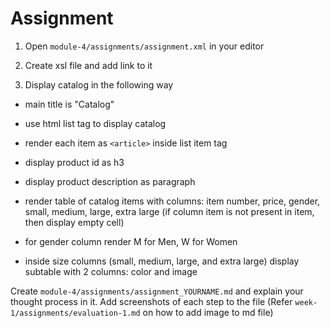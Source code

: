 # Assignment

1. Open `module-4/assignments/assignment.xml` in your editor
2. Create xsl file and add link to it

3. Display catalog in the following way

- main title is "Catalog"

- use html list tag to display catalog

- render each item as `<article>` inside list item tag

- display product id as h3

- display product description as paragraph
- render table of catalog items with columns: item number, price, gender, small, medium, large, extra large (if column item is not present in item, then display empty cell)
- for gender column render M for Men, W for Women
- inside size columns (small, medium, large, and extra large) display subtable with 2 columns: color and image

Create `module-4/assignments/assignment_YOURNAME.md` and explain your thought process in it. Add screenshots of each step to the file (Refer `week-1/assignments/evaluation-1.md` on how to add image to md file)

